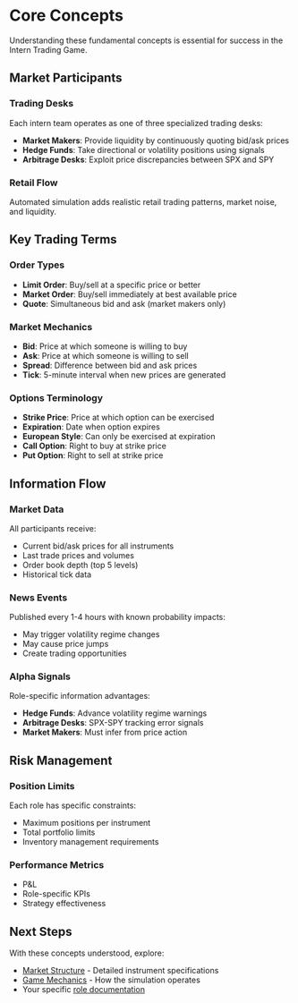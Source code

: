 # Core Concepts

Understanding these fundamental concepts is essential for success in the Intern Trading Game.

## Market Participants

### Trading Desks
Each intern team operates as one of three specialized trading desks:
- **Market Makers**: Provide liquidity by continuously quoting bid/ask prices
- **Hedge Funds**: Take directional or volatility positions using signals
- **Arbitrage Desks**: Exploit price discrepancies between SPX and SPY

### Retail Flow
Automated simulation adds realistic retail trading patterns, market noise, and liquidity.

## Key Trading Terms

### Order Types
- **Limit Order**: Buy/sell at a specific price or better
- **Market Order**: Buy/sell immediately at best available price
- **Quote**: Simultaneous bid and ask (market makers only)

### Market Mechanics
- **Bid**: Price at which someone is willing to buy
- **Ask**: Price at which someone is willing to sell
- **Spread**: Difference between bid and ask prices
- **Tick**: 5-minute interval when new prices are generated

### Options Terminology
- **Strike Price**: Price at which option can be exercised
- **Expiration**: Date when option expires
- **European Style**: Can only be exercised at expiration
- **Call Option**: Right to buy at strike price
- **Put Option**: Right to sell at strike price

## Information Flow

### Market Data
All participants receive:
- Current bid/ask prices for all instruments
- Last trade prices and volumes
- Order book depth (top 5 levels)
- Historical tick data

### News Events
Published every 1-4 hours with known probability impacts:
- May trigger volatility regime changes
- May cause price jumps
- Create trading opportunities

### Alpha Signals
Role-specific information advantages:
- **Hedge Funds**: Advance volatility regime warnings
- **Arbitrage Desks**: SPX-SPY tracking error signals
- **Market Makers**: Must infer from price action

## Risk Management

### Position Limits
Each role has specific constraints:
- Maximum positions per instrument
- Total portfolio limits
- Inventory management requirements

### Performance Metrics
- P&L
- Role-specific KPIs
- Strategy effectiveness


## Next Steps

With these concepts understood, explore:
- [Market Structure](market-structure.md) - Detailed instrument specifications
- [Game Mechanics](game-mechanics.md) - How the simulation operates
- Your specific [role documentation](../roles/)
